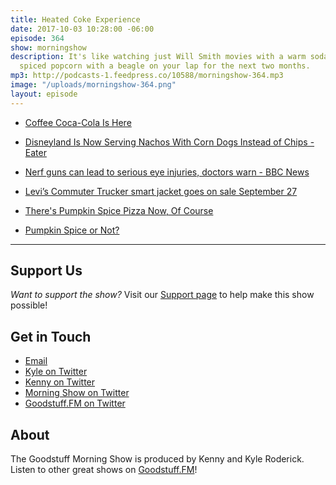 ```yaml
---
title: Heated Coke Experience
date: 2017-10-03 10:28:00 -06:00
episode: 364
show: morningshow
description: It's like watching just Will Smith movies with a warm soda and pumpkin
  spiced popcorn with a beagle on your lap for the next two months.
mp3: http://podcasts-1.feedpress.co/10588/morningshow-364.mp3
image: "/uploads/morningshow-364.png"
layout: episode
---
```


* [Coffee Coca-Cola Is Here](http://www.extracrispy.com/drinks/3967/coffee-coca-cola?xid=extracrispy_newsletter&utm_source=extracrispy.com&utm_medium=email&utm_campaign=freshsqueezed&utm_content=20170915)

* [Disneyland Is Now Serving Nachos With Corn Dogs Instead of Chips - Eater](https://www.eater.com/2017/9/15/16313786/disneyland-corn-dog-nachos-prince-george-lentils)

* [Nerf guns can lead to serious eye injuries, doctors warn - BBC News](http://www.bbc.com/news/health-41307816)

* [Levi’s Commuter Trucker smart jacket goes on sale September 27](http://androidandme.com/2017/09/news/levis-commuter-trucker-smart-jacket-goes-on-sale-september-27/)

* [There's Pumpkin Spice Pizza Now, Of Course](http://www.extracrispy.com/food/4010/pumpkin-spice-pizza?xid=extracrispy_newsletter&utm_source=extracrispy.com&utm_medium=email&utm_campaign=freshsqueezed&utm_content=20170922)

* [Pumpkin Spice or Not?](https://docs.google.com/forms/d/e/1FAIpQLSefHArwI7ABKro1CMmsQtFFXg5-m-sV-0pRJEGUMBu7SWmqCQ/viewform)

---

## Support Us
*Want to support the show?* Visit our [Support page](https://goodstuff.fm/support) to help make this show possible!

## Get in Touch
* [Email](mailto:kyle@goodstuff.fm)
* [Kyle on Twitter](http://twitter.com/dogburps)
* [Kenny on Twitter](http://twitter.com/pizzarobotics)
* [Morning Show on Twitter](http://twitter.com/morningshowam)
* [Goodstuff.FM on Twitter](http://twitter.com/goodstufffm)

## About
The Goodstuff Morning Show is produced by Kenny and Kyle Roderick. Listen to other great shows on [Goodstuff.FM](http://goodstuff.fm/shows)!
